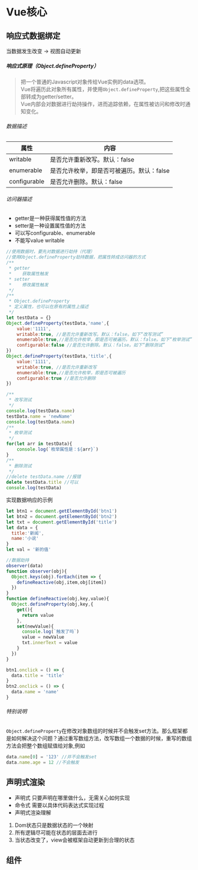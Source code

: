 # Vue核心
## 响应式数据绑定
当数据发生改变 -> 视图自动更新  
##### 响应式原理（Object.defineProperty）  
> 把一个普通的Javascript对象传给Vue实例的data选项。  
Vue将遍历此对象所有属性，并使用`Object.defineProperty`,把这些属性全部转成为getter/setter。  
Vue内部会对数据进行劫持操作，进而追踪依赖，在属性被访问和修改时通知变化。  
###### 数据描述  
| 属性 | 内容 |
|---|---|
| writable | 是否允许重新改写。默认：false |
| enumerable | 是否允许枚举，即是否可被遍历。默认：false |
| configurable | 是否允许删除。默认：false |

###### 访问器描述  
* getter是一种获得属性值的方法  
* setter是一种设置属性值的方法
* 可以写configurable、enumerable
* 不能写value writable
``` javascript
//使用数据时，要先对数据进行劫持（代理）
//使用Object.defineProperty劫持数据，把属性转成访问器的方式
/**
 * getter
 *    获取属性触发
 * setter
 *    修改属性触发
 */
/**
 * Object.defineProperty
 * 定义属性，也可以在原有的属性上描述
 */
let testData = {}
Object.defineProperty(testData,'name',{
    value:'1111',
    writable:true, //是否允许重新改写。默认：false。如下“改写测试”
    enumerable:true,//是否允许枚举，即是否可被遍历。默认：false。如下“枚举测试”
    configurable:false //是否允许删除。默认：false。如下“删除测试”
})
Object.defineProperty(testData,'title',{
    value:'1111',
    writable:true, //是否允许重新改写
    enumerable:true,//是否允许枚举，即是否可被遍历
    configurable:true //是否允许删除
})

/**
 * 改写测试
 */
console.log(testData.name)
testData.name = 'newName'
console.log(testData.name)
/**
 * 枚举测试
 */
for(let arr in testData){
    console.log(`枚举属性是：${arr}`)
}
/**
 * 删除测试
 */
//delete testData.name //报错
delete testData.title //可以
console.log(testData)
```
实现数据响应的示例
``` javascript
let btn1 = document.getElementById('btn1')
let btn2 = document.getElementById('btn2') 
let txt = document.getElementById('title')
let data = {
  title:'新闻',
  name:'小说'
}
let val = '新的值'

//数据劫持
observer(data)
function observer(obj){
  Object.keys(obj).forEach(item => {
    defineReactive(obj,item,obj[item])
  })
}
function defineReactive(obj,key,value){
  Object.defineProperty(obj,key,{
    get(){
      return value
    },
    set(newValue){
      console.log(`触发了吗`)
      value = newValue
      txt.innerText = value
    }
  })
}

btn1.onclick = () => {
  data.title = 'title' 
}
btn2.onclick = () => {
  data.name = 'name'
}
```
###### 特别说明
`Object.defineProperty`在修改对象数组的时候并不会触发set方法。那么框架都是如何解决这个问题？通过重写数组方法，改写数组一个数据的时候，重写的数组方法会把整个数组赋值给对象,例如
``` javascript
data.name[0] = '123' //并不会触发set
data.name.age = 12 //不会触发
```
## 声明式渲染
* 声明式
只要声明在哪里做什么，无需关心如何实现
* 命令式
需要以具体代码表达式实现过程
* 声明式渲染理解
1. Dom状态只是数据状态的一个映射
2. 所有逻辑尽可能在状态的层面去进行
3. 当状态改变了，view会被框架自动更新到合理的状态
## 组件
